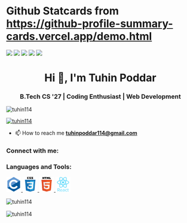 # Github Statcards from https://github-profile-summary-cards.vercel.app/demo.html 
![](http://github-profile-summary-cards.vercel.app/api/cards/profile-details?username=Tuhin114&theme=dark)
![](http://github-profile-summary-cards.vercel.app/api/cards/repos-per-language?username=Tuhin114&theme=dark)
![](http://github-profile-summary-cards.vercel.app/api/cards/most-commit-language?username=Tuhin114&theme=dark)
![](http://github-profile-summary-cards.vercel.app/api/cards/stats?username=Tuhin114&theme=dark)
![](http://github-profile-summary-cards.vercel.app/api/cards/productive-time?username=Tuhin114&theme=dark&utcOffset=8)


<h1 align="center">Hi 👋, I'm Tuhin Poddar</h1>
<h3 align="center">B.Tech CS '27 | Coding Enthusiast | Web Development</h3>

<p align="left"> <img src="https://komarev.com/ghpvc/?username=tuhin114&label=Profile%20views&color=0e75b6&style=flat" alt="tuhin114" /> </p>

<p align="left"> <a href="https://github.com/ryo-ma/github-profile-trophy"><img src="https://github-profile-trophy.vercel.app/?username=tuhin114" alt="tuhin114" /></a> </p>

- 📫 How to reach me **tuhinpoddar114@gmail.com**

<h3 align="left">Connect with me:</h3>
<p align="left">
</p>

<h3 align="left">Languages and Tools:</h3>
<p align="left"> <a href="https://www.cprogramming.com/" target="_blank" rel="noreferrer"> <img src="https://raw.githubusercontent.com/devicons/devicon/master/icons/c/c-original.svg" alt="c" width="40" height="40"/> </a> <a href="https://www.w3schools.com/css/" target="_blank" rel="noreferrer"> <img src="https://raw.githubusercontent.com/devicons/devicon/master/icons/css3/css3-original-wordmark.svg" alt="css3" width="40" height="40"/> </a> <a href="https://www.w3.org/html/" target="_blank" rel="noreferrer"> <img src="https://raw.githubusercontent.com/devicons/devicon/master/icons/html5/html5-original-wordmark.svg" alt="html5" width="40" height="40"/> </a> <a href="https://reactjs.org/" target="_blank" rel="noreferrer"> <img src="https://raw.githubusercontent.com/devicons/devicon/master/icons/react/react-original-wordmark.svg" alt="react" width="40" height="40"/> </a> </p>

<p><img align="center" src="https://github-readme-stats.vercel.app/api/top-langs?username=tuhin114&show_icons=true&locale=en&layout=compact" alt="tuhin114" /></p>

<p><img align="center" src="https://github-readme-streak-stats.herokuapp.com/?user=tuhin114&" alt="tuhin114" /></p>

